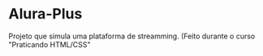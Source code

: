 # Alura-Plus
Projeto que simula uma plataforma de streamming.
(Feito durante o curso "Praticando HTML/CSS"

